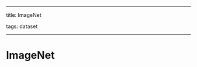 
---

title: ImageNet

tags: dataset 

---

# ImageNet


















































































